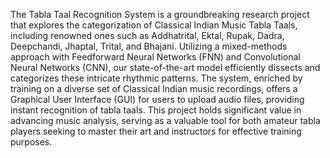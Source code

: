 The Tabla Taal Recognition System is a groundbreaking research project that explores the categorization of Classical Indian Music Tabla Taals, including renowned ones such as Addhatrital, Ektal, Rupak, Dadra, Deepchandi, Jhaptal, Trital, and Bhajani. Utilizing a mixed-methods approach with Feedforward Neural Networks (FNN) and Convolutional Neural Networks (CNN), our state-of-the-art model efficiently dissects and categorizes these intricate rhythmic patterns. The system, enriched by training on a diverse set of Classical Indian music recordings, offers a Graphical User Interface (GUI) for users to upload audio files, providing instant recognition of tabla taals. This project holds significant value in advancing music analysis, serving as a valuable tool for both amateur tabla players seeking to master their art and instructors for effective training purposes.
